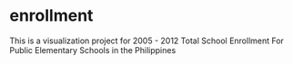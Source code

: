 # enrollment
This is a visualization project for 2005 - 2012 Total School Enrollment For Public Elementary Schools in the Philippines

